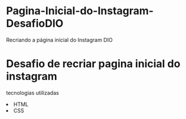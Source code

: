 # Pagina-Inicial-do-Instagram-DesafioDIO
Recriando a página inicial do Instagram DIO


<h1> Desafio de recriar pagina inicial do instagram </h1>

<p>tecnologias utilizadas <p> 
  
  <li>HTML</li>
  <li>CSS</li>
  
  
  

